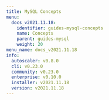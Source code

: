 ```yaml
---
title: MySQL Concepts
menu:
  docs_v2021.11.18:
    identifier: guides-mysql-concepts
    name: Concepts
    parent: guides-mysql
    weight: 20
menu_name: docs_v2021.11.18
info:
  autoscaler: v0.8.0
  cli: v0.23.0
  community: v0.23.0
  enterprise: v0.10.0
  installer: v2021.11.18
  version: v2021.11.18
---
```


